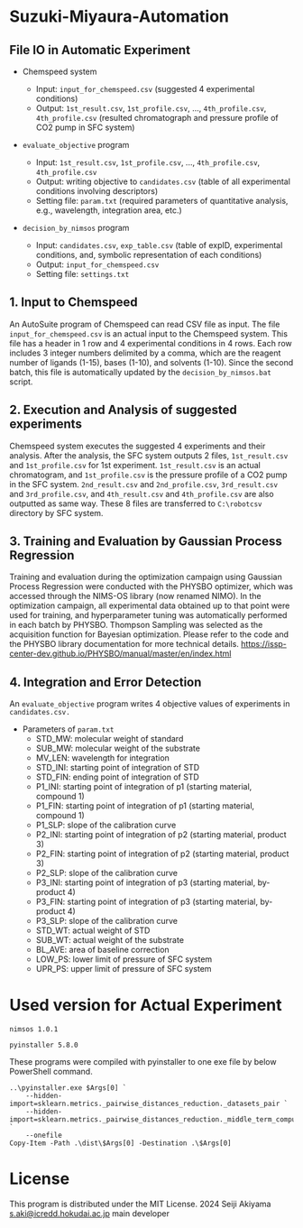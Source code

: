 # Suzuki-Miyaura-Automation

## File IO in Automatic Experiment
- Chemspeed system
    - Input: `input_for_chemspeed.csv` (suggested 4 experimental conditions)
    - Output: `1st_result.csv`, `1st_profile.csv`, ..., `4th_profile.csv`, `4th_profile.csv` (resulted chromatograph and pressure profile of CO2 pump in SFC system)

- `evaluate_objective` program
    - Input: `1st_result.csv`, `1st_profile.csv`, ..., `4th_profile.csv`, `4th_profile.csv`
    - Output: writing objective to `candidates.csv` (table of all experimental conditions involving descriptors)
    - Setting file: `param.txt` (required parameters of quantitative analysis, e.g., wavelength, integration area, etc.)

- `decision_by_nimsos` program
    - Input: `candidates.csv`, `exp_table.csv` (table of expID, experimental conditions, and, symbolic representation of each conditions)
    - Output: `input_for_chemspeed.csv`
    - Setting file: `settings.txt`

## 1. Input to Chemspeed
An AutoSuite program of Chemspeed can read CSV file as input. The file `input_for_chemspeed.csv` is an actual input to the Chemspeed system. This file has a header in 1 row and 4 experimental conditions in 4 rows. Each row includes 3 integer numbers delimited by a comma, which are the reagent number of ligands (1-15), bases (1-10), and solvents (1-10). Since the second batch, this file is automatically updated by the `decision_by_nimsos.bat` script.

## 2. Execution and Analysis of suggested experiments
Chemspeed system executes the suggested 4 experiments and their analysis. After the analysis, the SFC system outputs 2 files, `1st_result.csv` and `1st_profile.csv` for 1st experiment.
`1st_result.csv` is an actual chromatogram, and `1st_profile.csv` is the pressure profile of a CO2 pump in the SFC system.
`2nd_result.csv` and `2nd_profile.csv`, `3rd_result.csv` and `3rd_profile.csv`, and `4th_result.csv` and `4th_profile.csv` are also outputted as same way.
These 8 files are transferred to `C:\robotcsv` directory by SFC system.

## 3. Training and Evaluation by Gaussian Process Regression
Training and evaluation during the optimization campaign using Gaussian Process Regression were conducted with the PHYSBO optimizer, which was accessed through the NIMS-OS library (now renamed NIMO). In the optimization campaign, all experimental data obtained up to that point were used for training, and hyperparameter tuning was automatically performed in each batch by PHYSBO. Thompson Sampling was selected as the acquisition function for Bayesian optimization. Please refer to the code and the PHYSBO library documentation for more technical details.
https://issp-center-dev.github.io/PHYSBO/manual/master/en/index.html

## 4. Integration and Error Detection
An `evaluate_objective` program writes 4 objective values of experiments in `candidates.csv.`
- Parameters of `param.txt`
    - STD_MW: molecular weight of standard
    - SUB_MW: molecular weight of the substrate
    - MV_LEN: wavelength for integration
    - STD_INI: starting point of integration of STD
    - STD_FIN: ending point of integration of STD
    - P1_INI: starting point of integration of p1 (starting material, compound 1)
    - P1_FIN: starting point of integration of p1 (starting material, compound 1)
    - P1_SLP: slope of the calibration curve
    - P2_INI: starting point of integration of p2 (starting material, product 3)
    - P2_FIN: starting point of integration of p2 (starting material, product 3)
    - P2_SLP: slope of the calibration curve
    - P3_INI: starting point of integration of p3 (starting material, by-product 4)
    - P3_FIN: starting point of integration of p3 (starting material, by-product 4)
    - P3_SLP: slope of the calibration curve
    - STD_WT: actual weight of STD
    - SUB_WT: actual weight of the substrate
    - BL_AVE: area of baseline correction
    - LOW_PS: lower limit of pressure of SFC system
    - UPR_PS: upper limit of pressure of SFC system

# Used version for Actual Experiment
`nimsos 1.0.1`

`pyinstaller 5.8.0`

These programs were compiled with pyinstaller to one exe file by below PowerShell command.
```
..\pyinstaller.exe $Args[0] `
    --hidden-import=sklearn.metrics._pairwise_distances_reduction._datasets_pair `
    --hidden-import=sklearn.metrics._pairwise_distances_reduction._middle_term_computer `
    --onefile
Copy-Item -Path .\dist\$Args[0] -Destination .\$Args[0]
```

# License
This program is distributed under the MIT License.
2024 Seiji Akiyama s.aki@icredd.hokudai.ac.jp main developer

